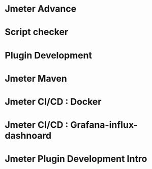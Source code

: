 # Jmeter Advance 

# Script checker

# Plugin Development

# Jmeter Maven

# Jmeter CI/CD : Docker

# Jmeter CI/CD : Grafana-influx-dashnoard

# Jmeter Plugin Development Intro
